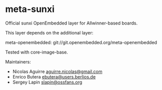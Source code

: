 meta-sunxi
==============

Official sunxi OpenEmbedded layer for Allwinner-based boards.

This layer depends on the additional layer:

meta-openembedded: git://git.openembedded.org/meta-openembedded

Tested with core-image-base.

Maintainers:

* Nicolas Aguirre <aguirre.nicolas@gmail.com>
* Enrico Butera <ebutera@users.berlios.de>
* Sergey Lapin <slapin@ossfans.org>
